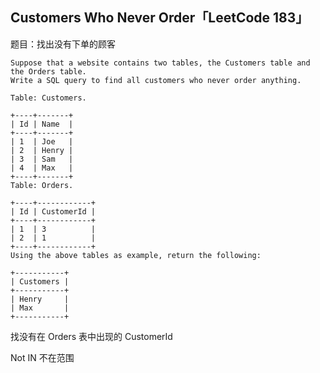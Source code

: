 ## Customers Who Never Order「LeetCode 183」

题目：找出没有下单的顾客

```
Suppose that a website contains two tables, the Customers table and the Orders table.
Write a SQL query to find all customers who never order anything.

Table: Customers.

+----+-------+
| Id | Name  |
+----+-------+
| 1  | Joe   |
| 2  | Henry |
| 3  | Sam   |
| 4  | Max   |
+----+-------+
Table: Orders.

+----+------------+
| Id | CustomerId |
+----+------------+
| 1  | 3          |
| 2  | 1          |
+----+------------+
Using the above tables as example, return the following:

+-----------+
| Customers |
+-----------+
| Henry     |
| Max       |
+-----------+
```

找没有在 Orders 表中出现的 CustomerId

Not IN 不在范围
